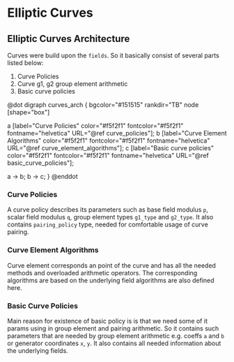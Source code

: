 # Elliptic Curves

## Elliptic Curves Architecture  <a href="#curves_architecture" id="curves_architecture"></a>

Curves were build upon the `fields`. So it basically consist of several parts listed below:

1. Curve Policies
2. Curve g1, g2 group element arithmetic
3. Basic curve policies

@dot digraph curves\_arch { bgcolor="#151515" rankdir="TB" node \[shape="box"]

a \[label="Curve Policies" color="#f5f2f1" fontcolor="#f5f2f1" fontname="helvetica" URL="@ref curve\_policies"]; b \[label="Curve Element Algorithms" color="#f5f2f1" fontcolor="#f5f2f1" fontname="helvetica" URL="@ref curve\_element\_algorithms"]; c \[label="Basic curve policies" color="#f5f2f1" fontcolor="#f5f2f1" fontname="helvetica" URL="@ref basic\_curve\_policies"];

a -> b; b -> c; } @enddot

### Curve Policies <a href="#curve_policies" id="curve_policies"></a>

A curve policy describes its parameters such as base field modulus `p`, scalar field modulus `q`, group element types `g1_type` and `g2_type`. It also contains `pairing_policy` type, needed for comfortable usage of curve pairing.

### Curve Element Algorithms <a href="#curve_element_algorithms" id="curve_element_algorithms"></a>

Curve element corresponds an point of the curve and has all the needed methods and overloaded arithmetic operators. The corresponding algorithms are based on the underlying field algorithms are also defined here.

### Basic Curve Policies  <a href="#basic_curve_policies" id="basic_curve_policies"></a>

Main reason for existence of basic policy is is that we need some of it params using in group element and pairing arithmetic. So it contains such parameters that are needed by group element arithmetic e.g. coeffs `a` and `b` or generator coordinates `x`, `y`. It also contains all needed information about the underlying fields.
